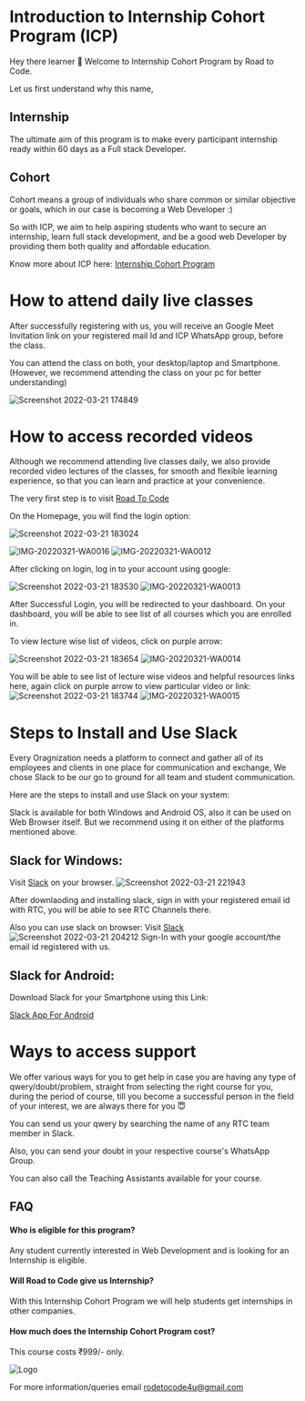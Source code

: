 
# Introduction to Internship Cohort Program (ICP)

Hey there learner 👋 Welcome to Internship Cohort Program by Road to Code.

Let us first understand why this name, 

## Internship
The ultimate aim of this program is to make every participant internship ready within 60 days as a Full stack Developer.

## Cohort

Cohort means a group of individuals who share common or similar objective or goals, which in our case is becoming a  Web Developer :) 

So with ICP, we aim to help aspiring students who want to secure an internship, learn full stack development, and be a good web Developer by providing them both quality and affordable education.

Know more about ICP here: [Internship Cohort Program](https://www.roadtocode.org/internship)
# How to attend daily live classes

After successfully registering with us, you will receive an Google Meet Invitation link on your registered mail Id and ICP WhatsApp group, before the class.

You can attend the class on both, your desktop/laptop and Smartphone.(However, we recommend attending the class on your pc for better understanding)

![Screenshot 2022-03-21 174849](https://user-images.githubusercontent.com/43013697/159261068-beefcbb1-fae7-4f5e-9839-8f9939dbfb5e.png)
# How to access recorded videos

Although we recommend attending live classes daily,
we also provide recorded video lectures of the classes, 
for smooth and flexible learning experience, so that you can learn 
and practice at your convenience. 

The very first step is to visit [Road To Code](https://www.roadtocode.org)

On the Homepage, you will find the login option: 

![Screenshot 2022-03-21 183024](https://user-images.githubusercontent.com/43013697/159269815-e49616c8-a786-46d1-8a78-5e2b7ce2448a.png)

![IMG-20220321-WA0016](https://user-images.githubusercontent.com/43013697/159269968-7f49d6fa-ca60-46c0-85e8-ef8491518e2e.jpg)
![IMG-20220321-WA0012](https://user-images.githubusercontent.com/43013697/159270238-bde42f40-b9a5-49d3-9e98-910ea1f3e67c.jpg)

After clicking on login, log in to your account using google:

![Screenshot 2022-03-21 183530](https://user-images.githubusercontent.com/43013697/159270904-58ab748d-6e0e-42f9-ad3e-fcea20a58244.png)
![IMG-20220321-WA0013](https://user-images.githubusercontent.com/43013697/159272708-f472e126-c543-4476-a377-ce45a7cdbb8b.jpg)

After Successful Login, you will be redirected to your dashboard.
On your dashboard, you will be able to see list of all courses 
which you are enrolled in. 

To view lecture wise list of videos, click on purple arrow:

![Screenshot 2022-03-21 183654](https://user-images.githubusercontent.com/43013697/159275433-95ca0b4e-1e1d-4401-be83-4a8914ae46c7.png)
![IMG-20220321-WA0014](https://user-images.githubusercontent.com/43013697/159275543-e7438cb5-4a22-4329-b658-cad845d48ca9.jpg)

You will be able to see list of lecture wise videos and helpful resources links here, again click on purple arrow to view particular video or link:
![Screenshot 2022-03-21 183744](https://user-images.githubusercontent.com/43013697/159276080-a3e609f7-0878-47f4-a583-01df51bb9f74.png)
![IMG-20220321-WA0015](https://user-images.githubusercontent.com/43013697/159276173-00eb5e31-5f3a-4ce5-ac14-b457bf1daba0.jpg)


# Steps to Install and Use Slack

Every Oragnization needs a platform to connect and gather all of its 
employees and clients in one place for communication and exchange,
We chose Slack to be our go to ground for all team and student communication.

Here are the steps to install and use Slack on your system:

Slack is available for both Windows and Android OS, also it can be
used on Web Browser itself. But we recommend using it on either of
the platforms mentioned above.

## Slack for Windows:

Visit [Slack](https://slack.com/intl/en-in/downloads/windows) on your browser.
![Screenshot 2022-03-21 221943](https://user-images.githubusercontent.com/43013697/159322525-5f3be9ff-9941-4f21-9115-698b83b5d5ef.png)

After downlaoding and installing slack, sign in with your registered
email id with RTC, you will be able to see RTC Channels there.

Also you can use slack on browser:
Visit [Slack](https://slack.com/intl/en-in/) 
![Screenshot 2022-03-21 204212](https://user-images.githubusercontent.com/43013697/159329876-c00a5dbb-5a7e-4e6b-91d6-cc3a805464fd.png)
Sign-In with your google account/the email id registered with us.

## Slack for Android:

Download Slack for your Smartphone using this Link:

[Slack App For Android](https://play.google.com/store/apps/details?id=com.Slack)
# Ways to access support

We offer various ways for you to get help in case you are having any
type of qwery/doubt/problem, straight from selecting the right course
for you, during the period of course, till you become a successful 
person in the field of your interest, we are always there for you 😇

You can send us your qwery by searching the name of any RTC team member
in Slack.

Also, you can send your doubt in your respective course's WhatsApp 
Group.

You can also call the Teaching Assistants available for your course.
## FAQ

#### Who is eligible for this program?

Any student currently interested in Web Development and is looking for an Internship is eligible.


####  Will Road to Code give us Internship?


With this Internship Cohort Program we will help students get internships in other companies.
 
#### How much does the Internship Cohort Program cost?

This course costs ₹999/- only.


![Logo](https://user-images.githubusercontent.com/43013697/159341963-9a3449d9-6eb8-49aa-991d-2570d6b34713.png)



For more information/queries email rodetocode4u@gmail.com 

